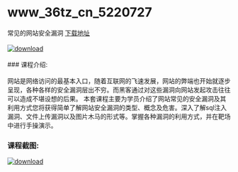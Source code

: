 # www_36tz_cn_5220727
常见的网站安全漏洞
[下载地址](http://www.36tz.cn/article/5220727 "下载地址")
<br/></br>[![download](http://36tz.cn/muke_img/2021_08_1-29-300x172.png "下载地址")](http://www.36tz.cn/article/5220727 "下载地址")
<br/></br>### 课程介绍:<br/></br>网站是网络访问的最基本入口，随着互联网的飞速发展，网站的弊端也开始就逐步呈现，各种各样的安全漏洞层出不穷。而黑客通过对这些漏洞向网站发起攻击往往可以造成不堪设想的后果。
本套课程主要为学员介绍了网站常见的安全漏洞及其利用方式您将获得简单了解网站安全漏洞的类型、概念及危害。深入了解sql注入漏洞、文件上传漏洞以及图片木马的形式等。掌握各种漏洞的利用方式，并在靶场中进行手操演示。

### 课程截图:
[![download](http://36tz.cn/muke_img/2021_08_2-27.png "下载地址")](http://www.36tz.cn/article/5220727 "下载地址")
